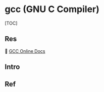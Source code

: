 # gcc (GNU C Compiler)

[TOC]



## Res
📂 [GCC Online Docs](https://gcc.gnu.org/onlinedocs/)



## Intro


## Ref


